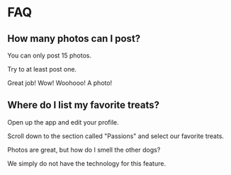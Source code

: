 # FAQ

## How many photos can I post?


You can only post 15 photos.

Try to at least post one.

Great job! Wow! Woohooo! A photo!


## Where do I list my favorite treats?

Open up the app and edit your profile.

Scroll down to the section called "Passions" and select our favorite treats.

Photos are great, but how do I smell the other dogs?

We simply do not have the technology for this feature.
